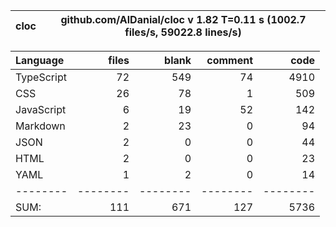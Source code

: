 
cloc|github.com/AlDanial/cloc v 1.82  T=0.11 s (1002.7 files/s, 59022.8 lines/s)
--- | ---

Language|files|blank|comment|code
:-------|-------:|-------:|-------:|-------:
TypeScript|72|549|74|4910
CSS|26|78|1|509
JavaScript|6|19|52|142
Markdown|2|23|0|94
JSON|2|0|0|44
HTML|2|0|0|23
YAML|1|2|0|14
--------|--------|--------|--------|--------
SUM:|111|671|127|5736
